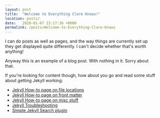 ```yaml
---
layout: post
title:  "Welcome to Everything Clare Knows!"
location: posts/
date:   2020-01-07 23:17:36 +0000
permalink: /posts/Welcome-to-Everything-Clare-Knows
---
```

I can do posts as well as pages, and the way things are currently set up they get displayed quite differently. I can't decide whether that's worth anything!

Anyway this is an example of a blog post. With nothing in it. Sorry about that.

If you're looking for content though, how about you go and read some stuff about getting Jekyll working: 

- [Jekyll How-to page on file locations](/pages/coding/webdev/jekyll/How-to-do-Jekyll-(File-Locations))
- [Jekyll How-to page on front matter](/pages/coding/webdev/jekyll/How-to-do-Jekyll-(Front-Matter))
- [Jekyll How-to page on misc stuff](/pages/coding/webdev/jekyll/How-to-do-Jekyll-(Misc))
- [Jekyll Troubleshooting](/pages/coding/webdev/jekyll/Jekyll-Troubleshooting)
- [Simple Jekyll Search plugin](/pages/coding/webdev/jekyll/Simple-Jekyll-Search)
